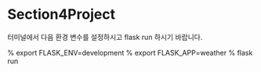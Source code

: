 # Section4Project
터미널에서 다음 환경 변수를 설정하시고 flask run 하시기 바랍니다.

% export FLASK_ENV=development
% export FLASK_APP=weather
% flask run
